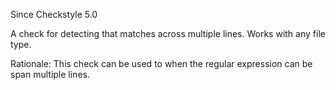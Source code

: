 Since Checkstyle 5.0

A check for detecting that matches across multiple lines. Works with any
file type.

Rationale: This check can be used to when the regular expression can be
span multiple lines.